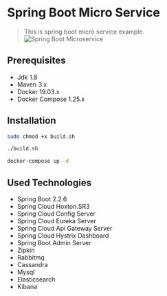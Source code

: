 # Spring Boot Micro Service 
> This is spring boot micro service example.
![Spring Boot Microservice](https://i.morioh.com/2019/10/23/b180f9cafa30.jpg)
## Prerequisites

* Jdk 1.8
* Maven 3.x
* Docker 19.03.x
* Docker Compose 1.25.x

## Installation

```sh
sudo chmod +x build.sh
```
```sh
./build.sh
```

```sh
docker-compose up -d
```

## Used Technologies

* Spring Boot 2.2.6
* Spring Cloud Hoxton.SR3
* Spring Cloud Config Server
* Spring Cloud Eureka Server
* Spring Cloud Api Gateway Server
* Spring Cloud Hystrix Dashboard
* Spring Boot Admin Server
* Zipkin
* Rabbitmq
* Cassandra
* Mysql
* Elasticsearch
* Kibana



